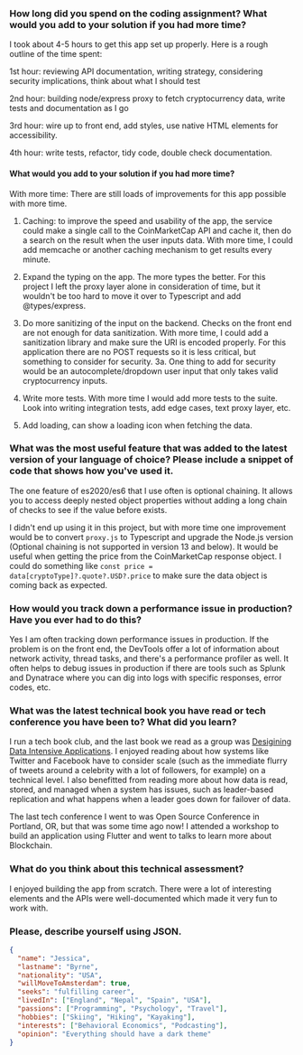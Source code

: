 ### How long did you spend on the coding assignment? What would you add to your solution if you had more time?

I took about 4-5 hours to get this app set up properly. Here is a rough outline of the time spent:

1st hour: reviewing API documentation, writing strategy, considering security implications, think about what I should test

2nd hour: building node/express proxy to fetch cryptocurrency data, write tests and documentation as I go

3rd hour: wire up to front end, add styles, use native HTML elements for accessibility.

4th hour: write tests, refactor, tidy code, double check documentation.

#### What would you add to your solution if you had more time?

With more time: There are still loads of improvements for this app possible with more time.

1. Caching: to improve the speed and usability of the app, the service could make a single call to the CoinMarketCap API and cache it, then do a search on the result when the user inputs data. With more time, I could add memcache or another caching mechanism to get results every minute.

2. Expand the typing on the app. The more types the better. For this project I left the proxy layer alone in consideration of time, but it wouldn't be too hard to move it over to Typescript and add @types/express.

3. Do more sanitizing of the input on the backend. Checks on the front end are not enough for data sanitization. With more time, I could add a sanitization library and make sure the URI is encoded properly. For this application there are no POST requests so it is less critical, but something to consider for security.
   3a. One thing to add for security would be an autocomplete/dropdown user input that only takes valid cryptocurrency inputs.

4. Write more tests. With more time I would add more tests to the suite. Look into writing integration tests, add edge cases, text proxy layer, etc.

5. Add loading, can show a loading icon when fetching the data.

### What was the most useful feature that was added to the latest version of your language of choice? Please include a snippet of code that shows how you've used it.

The one feature of es2020/es6 that I use often is optional chaining. It allows you to access deeply nested object properties without adding a long chain of checks to see if the value before exists.

I didn't end up using it in this project, but with more time one improvement would be to convert `proxy.js` to Typescript and upgrade the Node.js version (Optional chaining is not supported in version 13 and below). It would be useful when getting the price from the CoinMarketCap response object. I could do something like
`const price = data[cryptoType]?.quote?.USD?.price` to make sure the data object is coming back as expected.

### How would you track down a performance issue in production? Have you ever had to do this?

Yes I am often tracking down performance issues in production. If the problem is on the front end, the DevTools offer a lot of information about network activity, thread tasks, and there's a performance profiler as well. It often helps to debug issues in production if there are tools such as Splunk and Dynatrace where you can dig into logs with specific responses, error codes, etc.

### What was the latest technical book you have read or tech conference you have been to? What did you learn?

I run a tech book club, and the last book we read as a group was [Desigining Data Intensive Applications](https://www.oreilly.com/library/view/designing-data-intensive-applications/9781491903063/). I enjoyed reading about how systems like Twitter and Facebook have to consider scale (such as the immediate flurry of tweets around a celebrity with a lot of followers, for example) on a technical level. I also benefitted from reading more about how data is read, stored, and managed when a system has issues, such as leader-based replication and what happens when a leader goes down for failover of data.

The last tech conference I went to was Open Source Conference in Portland, OR, but that was some time ago now! I attended a workshop to build an application using Flutter and went to talks to learn more about Blockchain.

### What do you think about this technical assessment?

I enjoyed building the app from scratch. There were a lot of interesting elements and the APIs were well-documented which made it very fun to work with.

### Please, describe yourself using JSON.

```json
{
  "name": "Jessica",
  "lastname": "Byrne",
  "nationality": "USA",
  "willMoveToAmsterdam": true,
  "seeks": "fulfilling career",
  "livedIn": ["England", "Nepal", "Spain", "USA"],
  "passions": ["Programming", "Psychology", "Travel"],
  "hobbies": ["Skiing", "Hiking", "Kayaking"],
  "interests": ["Behavioral Economics", "Podcasting"],
  "opinion": "Everything should have a dark theme"
}
```
